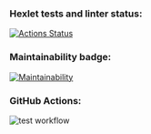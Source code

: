 ### Hexlet tests and linter status:

[![Actions Status](https://github.com/Pavel-nk95/frontend-project-lvl1/workflows/hexlet-check/badge.svg)](https://github.com/Pavel-nk95/frontend-project-lvl1/actions)

### Maintainability badge:

[![Maintainability](https://api.codeclimate.com/v1/badges/a99a88d28ad37a79dbf6/maintainability)](https://codeclimate.com/github/codeclimate/codeclimate/maintainability)

### GitHub Actions:

![test workflow](https://github.com/Pavel-nk95/frontend-project-lvl1/actions/workflows/github-actions-test.yml)
